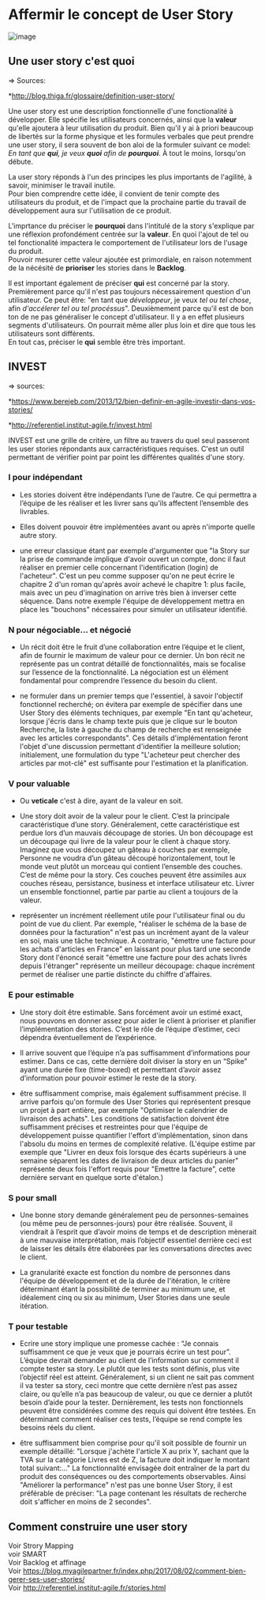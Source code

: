# Affermir le concept de User Story

![image](https://i1.wp.com/www.berejeb.com/wp-content/uploads/2013/12/agile-dilbert-story.gif)

## Une user story c'est quoi

=> Sources: 

*<http://blog.thiga.fr/glossaire/definition-user-story/>

Une user story est une description fonctionnelle d'une fonctionalité à développer. Elle spécifie les utilisateurs concernés, ainsi que la **valeur** qu'elle ajoutera à leur utilisation du produit.
Bien qu'il y ai à priori beaucoup de libertés sur la forme physique et les formules verbales que peut prendre une user story, il sera souvent de bon aloi de la formuler suivant ce model: *En tant que **qui**, je veux **quoi** afin de **pourquoi***. À tout le moins, lorsqu'on débute.

La user story réponds à l'un des principes les plus importants de l'agilité, à savoir, minimiser le travail inutile.  
Pour bien comprendre cette idée, il convient de tenir compte des utilisateurs du produit, et de l'impact que la prochaine partie du travail de développement aura sur l'utilisation de ce produit.

L'imprtance du préciser le **pourquoi** dans l'intitulé de la story s'explique par une réflexion profondément centrée sur la **valeur**. En quoi l'ajout de tel ou tel fonctionalité impactera le comportement de l'utilisateur lors de l'usage du produit.  
Pouvoir mesurer cette valeur ajoutée est primordiale, en raison notemment de la nécésité de **prioriser** les stories dans le **Backlog**.

Il est important également de préciser **qui** est concerné par la story. Premièrement parce qu'il n'est pas toujours nécessairement question d'un utilisateur. Ce peut être: "en tant que *développeur*, je veux *tel ou tel chose*, afin *d'accélerer tel ou tel procéssus*". Deuxièmement parce qu'il est de bon ton de ne pas généraliser le concept d'utilisateur. Il y a en effet plusieurs segments d'utilisateurs. On pourrait même aller plus loin et dire que tous les utilisateurs sont différents.  
En tout cas, préciser le **qui** semble être très important.

## INVEST

=> sources:

*<https://www.berejeb.com/2013/12/bien-definir-en-agile-investir-dans-vos-stories/>

*<http://referentiel.institut-agile.fr/invest.html>

INVEST est une grille de critère, un filtre au travers du quel seul passeront les user stories répondants aux carractéristiques requises. C'est un outil permettant de vérifier point par point les différentes qualités d'une story.

### I pour indépendant

- Les stories doivent être indépendants l’une de l’autre. Ce qui permettra a l’équipe de les réaliser et les livrer sans qu’ils affectent l’ensemble des livrables.

- Elles doivent pouvoir être implémentées avant ou après n'importe quelle autre story.

- une erreur classique étant par exemple d'argumenter que "la Story sur la prise de commande implique d'avoir ouvert un compte, donc il faut réaliser en premier celle concernant l'identification (login) de l'acheteur". C'est un peu comme supposer qu'on ne peut écrire le chapitre 2 d'un roman qu'après avoir achevé le chapitre 1: plus facile, mais avec un peu d'imagination on arrive très bien à inverser cette séquence. Dans notre exemple l'équipe de développement mettra en place les "bouchons" nécessaires pour simuler un utilisateur identifié.

### N pour négociable... et négocié

- Un récit doit être le fruit d’une collaboration entre l’équipe et le client, afin de fournir le maximum de valeur pour ce dernier. Un bon récit ne représente pas un contrat détaillé de fonctionnalités, mais se focalise sur l’essence de la fonctionnalité. La négociation est un élément fondamental pour comprendre l’essence du besoin du client.

- ne formuler dans un premier temps que l'essentiel, à savoir l'objectif fonctionnel recherché; on évitera par exemple de spécifier dans une User Story des éléments techniques, par exemple "En tant qu'acheteur, lorsque j'écris dans le champ texte puis que je clique sur le bouton Recherche, la liste à gauche du champ de recherche est renseignée avec les articles correspondants". Ces détails d'implémentation feront l'objet d'une discussion permettant d'identifier la meilleure solution; initialement, une formulation du type "L'acheteur peut chercher des articles par mot-clé" est suffisante pour l'estimation et la planification.

### V pour valuable

- Ou **veticale** c'est à dire, ayant de la valeur en soit.

- Une story doit avoir de la valeur pour le client. C’est la principale caractéristique d’une story. Généralement, cette caractéristique est perdue lors d’un mauvais découpage de stories. Un bon découpage est un découpage qui livre de la valeur pour le client à chaque story. Imaginez que vous découpez un gâteau à couches par exemple, Personne ne voudra d’un gâteau découpé horizontalement, tout le monde veut plutôt un morceau qui contient l’ensemble des couches. C’est de même pour la story. Ces couches peuvent être assimiles aux couches réseau, persistance, business et interface utilisateur etc. Livrer un ensemble fonctionnel, partie par partie au client a toujours de la valeur.

- représenter un incrément réellement utile pour l'utilisateur final ou du point de vue du client. Par exemple, "réaliser le schéma de la base de données pour la facturation" n'est pas un incrément ayant de la valeur en soi, mais une tâche technique. A contrario, "émettre une facture pour les achats d'articles en France" en laissant pour plus tard une seconde Story dont l'énoncé serait "émettre une facture pour des achats livrés depuis l'étranger" représente un meilleur découpage: chaque incrément permet de réaliser une partie distincte du chiffre d'affaires.

### E pour estimable

- Une story doit être estimable. Sans forcément avoir un estimé exact, nous pouvons en donner assez pour aider le client à prioriser et planifier l’implémentation des stories. C’est le rôle de l’équipe d’estimer, ceci dépendra éventuellement de l’expérience.

- Il arrive souvent que l’équipe n’a pas suffisamment d’informations pour estimer. Dans ce cas, cette dernière doit diviser la story en un “Spike” ayant une durée fixe (time-boxed) et permettant d’avoir assez d’information pour pouvoir estimer le reste de la story.

- être suffisamment comprise, mais également suffisamment précise. Il arrive parfois qu'on formule des User Stories qui représentent presque un projet à part entière, par exemple "Optimiser le calendrier de livraison des achats". Les conditions de satisfaction doivent être suffisamment précises et restreintes pour que l'équipe de développement puisse quantifier l'effort d'implémentation, sinon dans l'absolu du moins en termes de complexité relative. (L'équipe estime par exemple que "Livrer en deux fois lorsque des écarts supérieurs à une semaine séparent les dates de livraison de deux articles du panier" représente deux fois l'effort requis pour "Emettre la facture", cette dernière servant en quelque sorte d'étalon.)

### S pour small

- Une bonne story demande généralement peu de personnes-semaines (ou même peu de personnes-jours) pour être réalisée. Souvent, il viendrait à l’esprit que d’avoir moins de temps et de description mènerait à une mauvaise interprétation, mais l’objectif essentiel derrière ceci est de laisser les détails être élaborées par les conversations directes avec le client.

- La granularité exacte est fonction du nombre de personnes dans l'équipe de développement et de la durée de l'itération, le critère déterminant étant la possibilité de terminer au minimum une, et idéalement cinq ou six au minimum, User Stories dans une seule itération.

### T pour testable

- Ecrire une story implique une promesse cachée : “Je connais suffisamment ce que je veux que je pourrais écrire un test pour”. L’équipe devrait demander au client de l’information sur comment il compte tester sa story. Le plutôt que les tests sont définis, plus vite l’objectif réel est atteint. Généralement, si un client ne sait pas comment il va tester sa story, ceci montre que cette dernière n’est pas assez claire, ou qu’elle n’a pas beaucoup de valeur, ou que ce dernier a plutôt besoin d’aide pour la tester. Dernièrement, les tests non fonctionnels peuvent être considérées comme des requis qui doivent être testées. En déterminant comment réaliser ces tests, l’équipe se rend compte les besoins réels du client.

- être suffisamment bien comprise pour qu'il soit possible de fournir un exemple détaillé: "Lorsque j'achète l'article X au prix Y, sachant que la TVA sur la catégorie Livres est de Z, la facture doit indiquer le montant total suivant:…" La fonctionnalité envisagée doit entraîner de la part du produit des conséquences ou des comportements observables. Ainsi "Améliorer la performance" n'est pas une bonne User Story, il est préférable de préciser: "La page contenant les résultats de recherche doit s'afficher en moins de 2 secondes".

## Comment construire une user story

Voir Strory Mapping  
voir SMART  
Voir Backlog et affinage  
Voir <https://blog.myagilepartner.fr/index.php/2017/08/02/comment-bien-gerer-ses-user-stories/>  
Voir
<http://referentiel.institut-agile.fr/stories.html>